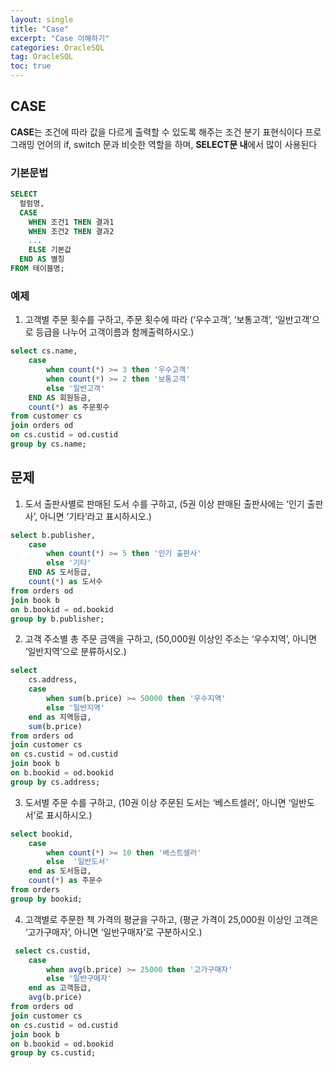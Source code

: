 ```yaml
---
layout: single
title: "Case"
excerpt: "Case 이해하기"
categories: OracleSQL
tag: OracleSQL
toc: true
---
```


## CASE

**CASE**는 조건에 따라 값을 다르게 출력할 수 있도록 해주는 조건 분기 표현식이다
프로그래밍 언어의 if, switch 문과 비슷한 역할을 하며, **SELECT문 내**에서 많이 사용된다

### 기본문법
```sql
SELECT 
  컬럼명,
  CASE
    WHEN 조건1 THEN 결과1
    WHEN 조건2 THEN 결과2
    ...
    ELSE 기본값
  END AS 별칭
FROM 테이블명;
```

### 예제
1. 고객별 주문 횟수를 구하고, 주문 횟수에 따라 
(‘우수고객’, ‘보통고객’, ‘일반고객’으로 등급을 나누어 고객이름과 함께출력하시오.)
```sql
select cs.name,
    case
        when count(*) >= 3 then '우수고객'
        when count(*) >= 2 then '보통고객'
        else '일반고객'
    END AS 회원등금,
    count(*) as 주문횟수
from customer cs
join orders od 
on cs.custid = od.custid
group by cs.name;
```

## 문제 
1. 도서 출판사별로 판매된 도서 수를 구하고, 
(5권 이상 판매된 출판사에는 ‘인기 출판사’, 아니면 ‘기타’라고 표시하시오.)
```sql
select b.publisher,
    case
        when count(*) >= 5 then '인기 출판사'
        else '기타'
    END AS 도서등급,
    count(*) as 도서수
from orders od
join book b
on b.bookid = od.bookid
group by b.publisher;
```

2. 고객 주소별 총 주문 금액을 구하고, 
(50,000원 이상인 주소는 ‘우수지역’, 아니면 ‘일반지역’으로 분류하시오.)
```sql
select
    cs.address,
    case
        when sum(b.price) >= 50000 then '우수지역'
        else '일반지역'
    end as 지역등급,
    sum(b.price)
from orders od
join customer cs
on cs.custid = od.custid
join book b
on b.bookid = od.bookid
group by cs.address;
```

3. 도서별 주문 수를 구하고, 
(10권 이상 주문된 도서는 ‘베스트셀러’, 아니면 ‘일반도서’로 표시하시오.)
```sql
select bookid, 
    case
        when count(*) >= 10 then '베스트셀러'
        else  '일반도서'
    end as 도서등급,
    count(*) as 주문수
from orders 
group by bookid;
```

4. 고객별로 주문한 책 가격의 평균을 구하고,
(평균 가격이 25,000원 이상인 고객은 ‘고가구매자’, 아니면 ‘일반구매자’로 구분하시오.)
```sql
 select cs.custid,
    case
        when avg(b.price) >= 25000 then '고가구매자'
        else '일반구매자'
    end as 고객등급,
    avg(b.price)
from orders od
join customer cs
on cs.custid = od.custid
join book b
on b.bookid = od.bookid
group by cs.custid;
```